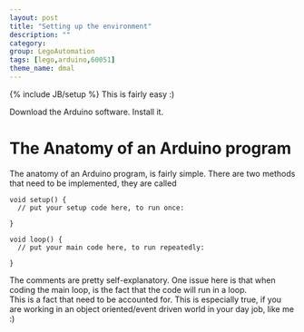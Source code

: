 ```yaml
---
layout: post
title: "Setting up the environment"
description: ""
category: 
group: LegoAutomation
tags: [lego,arduino,60051]
theme_name: dmal
---
```

{% include JB/setup %}
This is fairly easy :) 

Download the Arduino software. Install it.

# The Anatomy of an Arduino program
The anatomy of an Arduino program, is fairly simple. There are two methods that need to be implemented, they are called

```
void setup() {
  // put your setup code here, to run once:

}

void loop() {
  // put your main code here, to run repeatedly:

}
```

The comments are pretty self-explanatory. One issue here is that when coding the main loop, is the fact that the code will run in a loop.    
This is a fact that need to be accounted for. This is especially true, if you are working in an object oriented/event driven world in your day job, like me :)
